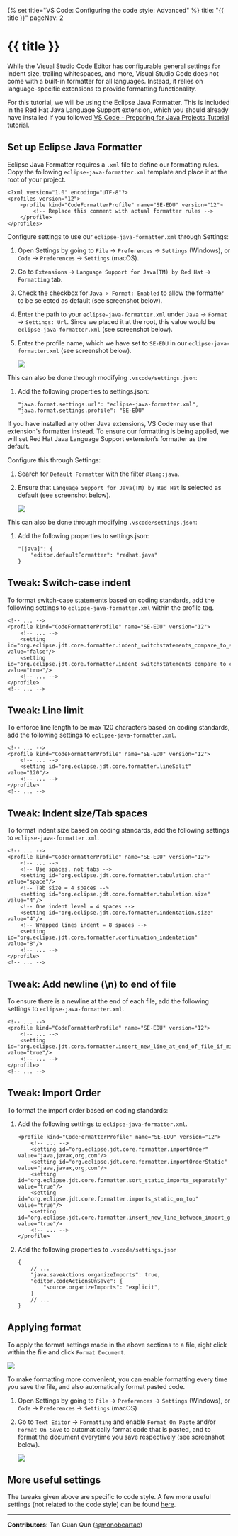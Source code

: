 {% set title="VS Code: Configuring the code style: Advanced" %}
<frontmatter>
  title: "{{ title }}"
  pageNav: 2
</frontmatter>

<include src="vscode.md#wip-warning" />

# {{ title }}

While the Visual Studio Code Editor has configurable general settings for indent size, trailing whitespaces, and more, Visual Studio Code does not come with a built-in formatter for all languages. Instead, it relies on language-specific extensions to provide formatting functionality.

For this tutorial, we will be using the Eclipse Java Formatter. This is included in the Red Hat Java Language Support extension, which you should already have installed if you followed [VS Code - Preparing for Java Projects Tutorial](vscPreparingForJava.md) tutorial.

## Set up Eclipse Java Formatter

Eclipse Java Formatter requires a `.xml` file to define our formatting rules. Copy the following `eclipse-java-formatter.xml` template and place it at the root of your project.

```
<?xml version="1.0" encoding="UTF-8"?>
<profiles version="12">
    <profile kind="CodeFormatterProfile" name="SE-EDU" version="12">
        <!-- Replace this comment with actual formatter rules -->
    </profile>
</profiles>
```

Configure settings to use our `eclipse-java-formatter.xml` through Settings:
1. Open Settings by going to `File` → `Preferences` → `Settings` (Windows), or `Code` → `Preferences` → `Settings` (macOS).
1. Go to `Extensions` → `Language Support for Java(TM) by Red Hat` → `Formatting` tab.
1. Check the checkbox for `Java > Format: Enabled` to allow the formatter to be selected as default (see screenshot below).
1. Enter the path to your `eclipse-java-formatter.xml` under `Java` → `Format` → `Settings: Url`. Since we placed it at the root, this value would be `eclipse-java-formatter.xml` (see screenshot below).
1. Enter the profile name, which we have set to `SE-EDU` in our `eclipse-java-formatter.xml` (see screenshot below).

    ![](images/vscode/settings-java-formater-eclipse.png)

This can also be done through modifying `.vscode/settings.json`:
1. Add the following properties to settings.json:
    ```
    "java.format.settings.url": "eclipse-java-formatter.xml",
    "java.format.settings.profile": "SE-EDU"
    ```

If you have installed any other Java extensions, VS Code may use that extension's formatter instead. To ensure our formatting is being applied, we will set Red Hat Java Language Support extension’s formatter as the default.

Configure this through Settings:
1. Search for `Default Formatter` with the filter `@lang:java`.
1. Ensure that `Language Support for Java(TM) by Red Hat` is selected as default (see screenshot below).

    ![](images/vscode/settings-default-formatter.png)

This can also be done through modifying `.vscode/settings.json`:
1. Add the following properties to settings.json:    

    ```
    "[java]": {
        "editor.defaultFormatter": "redhat.java"
    }
    ```

## Tweak: Switch-case indent

To format switch-case statements based on coding standards, add the following settings to `eclipse-java-formatter.xml` within the profile tag.
```
<!-- ... -->
<profile kind="CodeFormatterProfile" name="SE-EDU" version="12">
    <!-- ... -->
    <setting id="org.eclipse.jdt.core.formatter.indent_switchstatements_compare_to_switch" value="false"/>
    <setting id="org.eclipse.jdt.core.formatter.indent_switchstatements_compare_to_cases" value="true"/>
    <!-- ... -->
</profile>
<!-- ... -->
```

## Tweak: Line limit

To enforce line length to be max 120 characters based on coding standards, add the following settings to `eclipse-java-formatter.xml`.
```
<!-- ... -->
<profile kind="CodeFormatterProfile" name="SE-EDU" version="12">
    <!-- ... -->
    <setting id="org.eclipse.jdt.core.formatter.lineSplit" value="120"/>
    <!-- ... -->
</profile>
<!-- ... -->
```

## Tweak: Indent size/Tab spaces

To format indent size based on coding standards, add the following settings to `eclipse-java-formatter.xml`.
```
<!-- ... -->
<profile kind="CodeFormatterProfile" name="SE-EDU" version="12">
    <!-- ... -->
    <!-- Use spaces, not tabs -->
    <setting id="org.eclipse.jdt.core.formatter.tabulation.char" value="space"/>
    <!-- Tab size = 4 spaces -->
    <setting id="org.eclipse.jdt.core.formatter.tabulation.size" value="4"/>
    <!-- One indent level = 4 spaces -->
    <setting id="org.eclipse.jdt.core.formatter.indentation.size" value="4"/>
    <!-- Wrapped lines indent = 8 spaces -->
    <setting id="org.eclipse.jdt.core.formatter.continuation_indentation" value="8"/>
    <!-- ... -->
</profile>
<!-- ... -->
```

## Tweak: Add newline (\n) to end of file

To ensure there is a newline at the end of each file, add the following settings to `eclipse-java-formatter.xml`.
```
<!-- ... -->
<profile kind="CodeFormatterProfile" name="SE-EDU" version="12">
    <!-- ... -->
    <setting id="org.eclipse.jdt.core.formatter.insert_new_line_at_end_of_file_if_missing" value="true"/>
    <!-- ... -->
</profile>
<!-- ... -->
```

## Tweak: Import Order

To format the import order based on coding standards:

1. Add the following settings to `eclipse-java-formatter.xml`.
    ```
    <profile kind="CodeFormatterProfile" name="SE-EDU" version="12">
        <!-- ... -->
        <setting id="org.eclipse.jdt.core.formatter.importOrder" value="java,javax,org,com"/>
        <setting id="org.eclipse.jdt.core.formatter.importOrderStatic" value="java,javax,org,com"/>
        <setting id="org.eclipse.jdt.core.formatter.sort_static_imports_separately" value="true"/>
        <setting id="org.eclipse.jdt.core.formatter.imports_static_on_top" value="true"/>
        <setting id="org.eclipse.jdt.core.formatter.insert_new_line_between_import_groups" value="true"/>
        <!-- ... -->
    </profile>
    ```
1. Add the following properties to `.vscode/settings.json`
    ```
    {
        // ...
        "java.saveActions.organizeImports": true,
        "editor.codeActionsOnSave": {
            "source.organizeImports": "explicit",
        }
        // ...
    }
    ```
## Applying format

To apply the format settings made in the above sections to a file, right click within the file and click `Format Document`.

![](images/vscode/file-format-document.png)

To make formatting more convenient, you can enable formatting every time you save the file, and also automatically format pasted code.

1. Open Settings by going to `File` → `Preferences` → `Settings` (Windows), or `Code` → `Preferences` → `Settings` (macOS)
1. Go to `Text Editor` → `Formatting` and enable `Format On Paste` and/or `Format On Save` to automatically format code that is pasted, and to format the document everytime you save respectively (see screenshot below).

    ![](images/vscode/settings-format-on-save-on-paste.png)


## More useful settings

The tweaks given above are specific to code style. A few more useful settings (not related to the code style) can be found [here](vscUsefulSettings.md).

---

**Contributors**: Tan Guan Qun ([@monobeartae](https://github.com/monobeartae))
